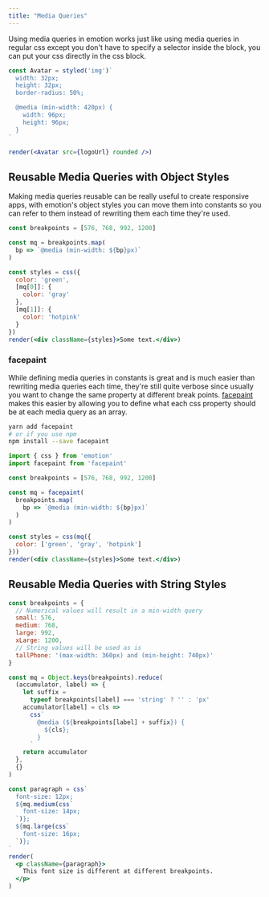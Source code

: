 ```yaml
---
title: "Media Queries"
---
```


Using media queries in emotion works just like using media queries in regular css except you don't have to specify a selector inside the block, you can put your css directly in the css block.

```jsx live
const Avatar = styled('img')`
  width: 32px;
  height: 32px;
  border-radius: 50%;

  @media (min-width: 420px) {
    width: 96px;
    height: 96px;
  }
`

render(<Avatar src={logoUrl} rounded />)
```

## Reusable Media Queries with Object Styles

Making media queries reusable can be really useful to create responsive apps, with emotion's object styles you can move them into constants so you can refer to them instead of rewriting them each time they're used.

```jsx live
const breakpoints = [576, 768, 992, 1200]

const mq = breakpoints.map(
  bp => `@media (min-width: ${bp}px)`
)

const styles = css({
  color: 'green',
  [mq[0]]: {
    color: 'gray'
  },
  [mq[1]]: {
    color: 'hotpink'
  }
})
render(<div className={styles}>Some text.</div>)
```

### facepaint

While defining media queries in constants is great and is much easier than rewriting media queries each time, they're still quite verbose since usually you want to change the same property at different break points. [facepaint](https://github.com/emotion-js/facepaint) makes this easier by allowing you to define what each css property should be at each media query as an array.

```bash
yarn add facepaint
# or if you use npm
npm install --save facepaint
```

```jsx live
import { css } from 'emotion'
import facepaint from 'facepaint'

const breakpoints = [576, 768, 992, 1200]

const mq = facepaint(
  breakpoints.map(
    bp => `@media (min-width: ${bp}px)`
  )
)

const styles = css(mq({
  color: ['green', 'gray', 'hotpink']
}))
render(<div className={styles}>Some text.</div>)
```

## Reusable Media Queries with String Styles

```jsx live
const breakpoints = {
  // Numerical values will result in a min-width query
  small: 576,
  medium: 768,
  large: 992,
  xLarge: 1200,
  // String values will be used as is
  tallPhone: '(max-width: 360px) and (min-height: 740px)'
}

const mq = Object.keys(breakpoints).reduce(
  (accumulator, label) => {
    let suffix =
      typeof breakpoints[label] === 'string' ? '' : 'px'
    accumulator[label] = cls =>
      css`
        @media (${breakpoints[label] + suffix}) {
          ${cls};
        }
      `
    return accumulator
  },
  {}
)

const paragraph = css`
  font-size: 12px;
  ${mq.medium(css`
    font-size: 14px;
  `)};
  ${mq.large(css`
    font-size: 16px;
  `)};
`
render(
  <p className={paragraph}>
    This font size is different at different breakpoints.
  </p>
)
```
